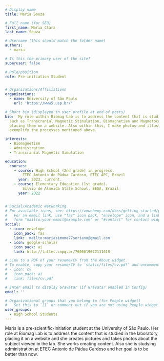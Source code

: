 ```yaml
---
# Display name
title: Maria Souza

# Full name (for SEO)
first_name: Maria Clara
last_name: Souza

# Username (this should match the folder name)
authors:
  - maria

# Is this the primary user of the site?
superuser: false

# Role/position
role: Pre-initiation Student


# Organizations/Affiliations
organizations:
  - name: University of São Paulo
    url: 'https://www5.usp.br/'

# Short bio (displayed in user profile at end of posts)
bio:  My role within Biomag Lab is to address the content that is studied in the laboratory,
  such as Transcranial Magnetic Stimulation, Biomagnetism and Magnetocardiography,
  placing them on a website. Also within this, I make photos and illustrations that are used to
  exemplify the processes mentioned above.

interests:
  - Biomagnetism 
  - Administration
  - Transcranial Magnetic Simulation

education:
  courses:
    - course: High School (2nd grade) in progress.
        ETEC Antonio de Pádua Cardoso, ETEC APC, Brazil
      year: 2023, current.
    - course: Elementary Education (1st grade).
        Silvio de Almeida State School, EESA, Brazil
      year: 2022


# Social/Academic Networking
# For available icons, see: https://wowchemy.com/docs/getting-started/page-builder/#icons
#   For an email link, use "fas" icon pack, "envelope" icon, and a link in the
#   form "mailto:your-email@example.com" or "#contact" for contact widget.
social:
  - icon: envelope
    icon_pack: fas
    link: 'mailto:mariasimone77soriano@gmail.com'
  - icon: google-scholar
    icon_pack: ai
    link: http://lattes.cnpq.br/7600619672111018

# Link to a PDF of your resume/CV from the About widget.
# To enable, copy your resume/CV to `static/files/cv.pdf` and uncomment the lines below.
# - icon: cv
#   icon_pack: ai
#   link: files/cv.pdf

# Enter email to display Gravatar (if Gravatar enabled in Config)
email: ''

# Organizational groups that you belong to (for People widget)
#   Set this to `[]` or comment out if you are not using People widget.
user_groups:
  - High School Students 
---
```


Maria is a pre-scientific-initiation student at the University of São Paulo. Her role at Biomag
Lab is to address the content that is studied in the laboratory, placing it on a website and she
creates pictures and takes photos about the subject viewed in the lab. She works creating content. Also she is studying administration at ETEC Antonio de Pádua Cardoso and her
goal is to be better than now.
